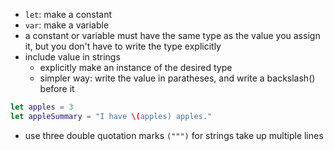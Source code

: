 
- `let`: make a constant
- `var`: make a variable
- a constant or variable must have the same type as the value you assign it, but you don't have to write the type explicitly
- include value in strings
	- explicitly make an instance of the desired type
	- simpler way: write the value in paratheses, and write a backslash(\) before it
``` swift
let apples = 3
let appleSummary = "I have \(apples) apples."
```
- use three double quotation marks `(""")` for strings take up multiple lines
